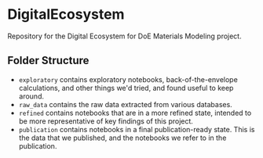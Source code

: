 # DigitalEcosystem
Repository for the Digital Ecosystem for DoE Materials Modeling project.

## Folder Structure

- `exploratory` contains exploratory notebooks, back-of-the-envelope calculations, and other things we'd tried, and found useful to keep around.
- `raw_data` contains the raw data extracted from various databases.
- `refined` contains notebooks that are in a more refined state, intended to be more representative of key findings of this project.
- `publication` contains notebooks in a final publication-ready state. This is the data that we published, and the
  notebooks we refer to in the publication.
